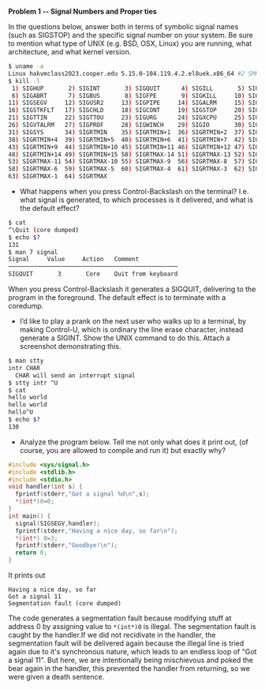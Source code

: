 **Problem 1 -- Signal Numbers and Proper ties**

In the questions below, answer both in terms of symbolic signal names (such as SIGSTOP) and the specific signal number on your system. Be sure to mention what type of UNIX (e.g. BSD, OSX, Linux) you are running, what architecture, and what kernel version.

```sh
$ uname -a
Linux hakvmclass2023.cooper.edu 5.15.0-104.119.4.2.el8uek.x86_64 #2 SMP Fri Aug 18 20:16:10 PDT 2023 x86_64 x86_64 x86_64 GNU/Linux
$ kill -l
 1) SIGHUP       2) SIGINT       3) SIGQUIT      4) SIGILL       5) SIGTRAP
 6) SIGABRT      7) SIGBUS       8) SIGFPE       9) SIGKILL     10) SIGUSR1
11) SIGSEGV     12) SIGUSR2     13) SIGPIPE     14) SIGALRM     15) SIGTERM
16) SIGSTKFLT   17) SIGCHLD     18) SIGCONT     19) SIGSTOP     20) SIGTSTP
21) SIGTTIN     22) SIGTTOU     23) SIGURG      24) SIGXCPU     25) SIGXFSZ
26) SIGVTALRM   27) SIGPROF     28) SIGWINCH    29) SIGIO       30) SIGPWR
31) SIGSYS      34) SIGRTMIN    35) SIGRTMIN+1  36) SIGRTMIN+2  37) SIGRTMIN+3
38) SIGRTMIN+4  39) SIGRTMIN+5  40) SIGRTMIN+6  41) SIGRTMIN+7  42) SIGRTMIN+8
43) SIGRTMIN+9  44) SIGRTMIN+10 45) SIGRTMIN+11 46) SIGRTMIN+12 47) SIGRTMIN+13
48) SIGRTMIN+14 49) SIGRTMIN+15 50) SIGRTMAX-14 51) SIGRTMAX-13 52) SIGRTMAX-12
53) SIGRTMAX-11 54) SIGRTMAX-10 55) SIGRTMAX-9  56) SIGRTMAX-8  57) SIGRTMAX-7
58) SIGRTMAX-6  59) SIGRTMAX-5  60) SIGRTMAX-4  61) SIGRTMAX-3  62) SIGRTMAX-2
63) SIGRTMAX-1  64) SIGRTMAX
```

- What happens when you press Control-Backslash on the terminal? I.e. what signal is generated, to which processes is it delivered, and what is the default effect?

```sh
$ cat
^\Quit (core dumped)
$ echo $?
131
$ man 7 signal
Signal     Value     Action   Comment
────────────────────────────────────────────────
SIGQUIT       3       Core    Quit from keyboard
```
When you press Control-Backslash it generates a SIGQUIT, delivering to the program in the foreground. The default effect is to terminate with a coredump. 

- I’d like to play a prank on the next user who walks up to a terminal, by making Control-U, which is ordinary the line erase character, instead generate a SIGINT. Show the UNIX command to do this. Attach a screenshot demonstrating this.

```sh
$ man stty
intr CHAR
  CHAR will send an interrupt signal
$ stty intr ^U
$ cat
hello world
hello world
hello^U
$ echo $?
130
```

- Analyze the program below. Tell me not only what does it print out, (of course, you are allowed to compile and run it) but exactly why?

```c
#include <sys/signal.h>
#include <stdlib.h>
#include <stdio.h>
void handler(int s) {
  fprintf(stderr,"Got a signal %d\n",s);
  *(int*)0=0;
}
int main() {
  signal(SIGSEGV,handler);
  fprintf(stderr,"Having a nice day, so far\n");
  *(int*) 0=3;
  fprintf(stderr,"Goodbye!\n");
  return 0;
}
```

It prints out
```
Having a nice day, so far
Got a signal 11
Segmentation fault (core dumped)
```
The code generates a segmentation fault because modifying stuff at address 0 by assigning value to `*(int*)0` is illegal. The segmentation fault is caught by the handler.If we did not recidivate in the handler, the segmentation fault will be delivered again because the illegal line is tried again due to it's synchronous nature, which leads to an endless loop of "Got a signal 11". But here, we are intentionally being mischievous and poked the bear again in the handler, this prevented the handler from returning, so we were given a death sentence.